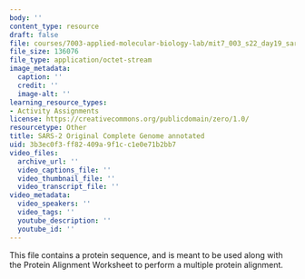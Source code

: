 ```yaml
---
body: ''
content_type: resource
draft: false
file: courses/7003-applied-molecular-biology-lab/mit7_003_s22_day19_sars-2_original_complete_genome_annotated.dna
file_size: 136076
file_type: application/octet-stream
image_metadata:
  caption: ''
  credit: ''
  image-alt: ''
learning_resource_types:
- Activity Assignments
license: https://creativecommons.org/publicdomain/zero/1.0/
resourcetype: Other
title: SARS-2 Original Complete Genome annotated
uid: 3b3ec0f3-ff82-409a-9f1c-c1e0e71b2bb7
video_files:
  archive_url: ''
  video_captions_file: ''
  video_thumbnail_file: ''
  video_transcript_file: ''
video_metadata:
  video_speakers: ''
  video_tags: ''
  youtube_description: ''
  youtube_id: ''
---
```

This file contains a protein sequence, and is meant to be used along with the Protein Alignment Worksheet to perform a multiple protein alignment.